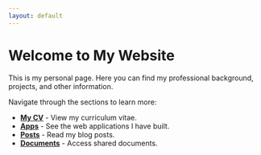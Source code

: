 ```yaml
---
layout: default
---
```

# Welcome to My Website

This is my personal page. Here you can find my professional background, projects, and other information.

Navigate through the sections to learn more:

- [**My CV**](./cv.html) - View my curriculum vitae.
- [**Apps**](./apps.html) - See the web applications I have built.
- [**Posts**](./posts.html) - Read my blog posts.
- [**Documents**](./documents.html) - Access shared documents.
